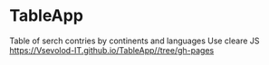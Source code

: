 # TableApp
Table of serch contries by continents and languages
Use cleare JS
https://Vsevolod-IT.github.io/TableApp//tree/gh-pages    
